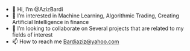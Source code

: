 - 👋 Hi, I’m @AzizBardi
- 👀 I’m interested in Machine Learning, Algorithmic Trading, Creating Artificial Intelligence in finance
- 💞️ I’m looking to collaborate on Several projects that are related to my fields of interest
- 📫 How to reach me Bardiaziz@yahoo.com  

<!---
AzizBardi/AzizBardi is a ✨ special ✨ repository because its `README.md` (this file) appears on your GitHub profile.
You can click the Preview link to take a look at your changes.
--->
